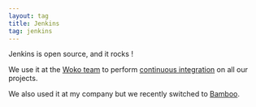 ```yaml
---
layout: tag
title: Jenkins
tag: jenkins
---
```


Jenkins is open source, and it rocks !

We use it at the [Woko team](/tags/woko-team) to perform [continuous integration](/tags/continuous-integration) on 
all our projects. 

We also used it at my company but we recently switched to [Bamboo](/tags/bamboo). 